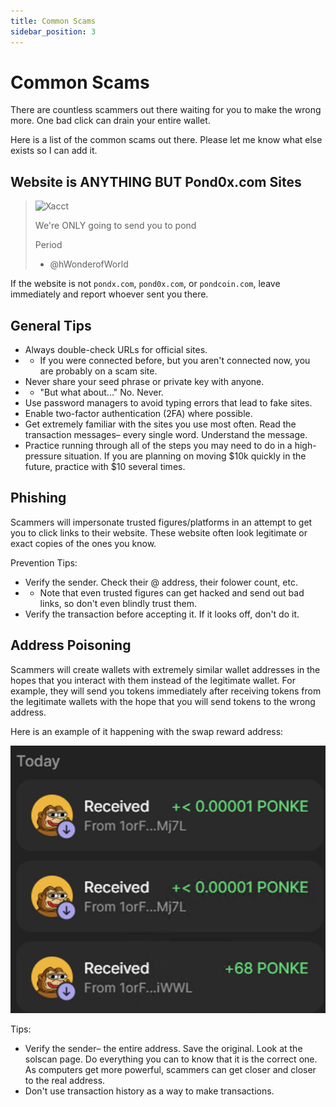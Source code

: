 ```yaml
---
title: Common Scams
sidebar_position: 3
---
```


# Common Scams

There are countless scammers out there waiting for you to make the wrong more.  One bad click can drain your entire wallet.  

Here is a list of the common scams out there.  Please let me know what else exists so I can add it.

## Website is ANYTHING BUT Pond0x.com Sites

>![Xacct](https://pbs.twimg.com/profile_images/1816830775087759360/7ZdxCuuQ_400x400.jpg)
>
>We're ONLY going to send you to pond
>
>Period
>- @hWonderofWorld

If the website is not `pondx.com`, `pond0x.com`, or `pondcoin.com`, leave immediately and report whoever sent you there.

## General Tips

- Always double-check URLs for official sites.
- - If you were connected before, but you aren't connected now, you are probably on a scam site.
- Never share your seed phrase or private key with anyone.
- - "But what about..." No. Never.
- Use password managers to avoid typing errors that lead to fake sites.
- Enable two-factor authentication (2FA) where possible.
- Get extremely familiar with the sites you use most often.  Read the transaction messages– every single word.  Understand the message.
- Practice running through all of the steps you may need to do in a high-pressure situation.  If you are planning on moving $10k quickly in the future, practice with $10 several times.

## Phishing

Scammers will impersonate trusted figures/platforms in an attempt to get you to click links to their website.  These website often look legitimate or exact copies of the ones you know.

Prevention Tips:

- Verify the sender. Check their @ address, their folower count, etc.
- - Note that even trusted figures can get hacked and send out bad links, so don't even blindly trust them.
- Verify the transaction before accepting it.  If it looks off, don't do it.

## Address Poisoning

Scammers will create wallets with extremely similar wallet addresses in the hopes that you interact with them instead of the legitimate wallet.  For example, they will send you tokens immediately after receiving tokens from the legitimate wallets with the hope that you will send tokens to the wrong address.

Here is an example of it happening with the swap reward address:

![address_poison](address_poison.png)

Tips:
  
- Verify the sender– the entire address.  Save the original.  Look at the solscan page.  Do everything you can to know that it is the correct one.  As computers get more powerful, scammers can get closer and closer to the real address.
- Don't use transaction history as a way to make transactions.